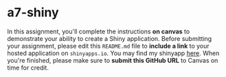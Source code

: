 # a7-shiny
In this assignment, you'll complete the instructions **on canvas** to demonstrate your ability to create a Shiny application. Before submitting your assignment, please edit this `README.md` file to **include a link** to your hosted application on `shinyapps.io`. 
You may find my shinyapp [here](https://htutk.shinyapps.io/midwest-analysis/).
When you're finished, please make sure to **submit this GitHub URL** to Canvas on time for credit.
